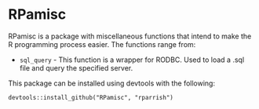RPamisc
=======

RPamisc is a package with miscellaneous functions that intend to make the R programming process easier. The functions range from:  

 - `sql_query` - This function is a wrapper for RODBC. Used to load a .sql file and query the specified server.
 

This package can be installed using devtools with the following:

    devtools::install_github("RPamisc", "rparrish")
 
